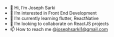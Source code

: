- 👋 Hi, I’m Joseph Sarki
- 👀 I’m interested in Front End Development 
- 🌱 I’m currently learning flutter, ReactNative
- 💞️ I’m looking to collaborate on ReactJS projects
- 📫 How to reach me @josephsarki1@gmail.com

<!---
king-5464/king-5464 is a ✨ special ✨ repository because its `README.md` (this file) appears on your GitHub profile.
You can click the Preview link to take a look at your changes.
--->
